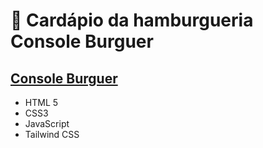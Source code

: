 # 🍔 Cardápio da hamburgueria Console Burguer
## [Console Burguer](https://igorangelotti.github.io/Cardapio/)
- HTML 5
- CSS3
- JavaScript
- Tailwind CSS
